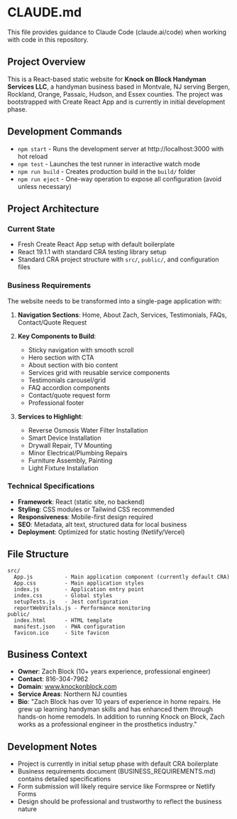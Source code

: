 # CLAUDE.md

This file provides guidance to Claude Code (claude.ai/code) when working with code in this repository.

## Project Overview

This is a React-based static website for **Knock on Block Handyman Services LLC**, a handyman business based in Montvale, NJ serving Bergen, Rockland, Orange, Passaic, Hudson, and Essex counties. The project was bootstrapped with Create React App and is currently in initial development phase.

## Development Commands

- `npm start` - Runs the development server at http://localhost:3000 with hot reload
- `npm test` - Launches the test runner in interactive watch mode
- `npm run build` - Creates production build in the `build/` folder
- `npm run eject` - One-way operation to expose all configuration (avoid unless necessary)

## Project Architecture

### Current State
- Fresh Create React App setup with default boilerplate
- React 19.1.1 with standard CRA testing library setup
- Standard CRA project structure with `src/`, `public/`, and configuration files

### Business Requirements
The website needs to be transformed into a single-page application with:

1. **Navigation Sections**: Home, About Zach, Services, Testimonials, FAQs, Contact/Quote Request
2. **Key Components to Build**:
   - Sticky navigation with smooth scroll
   - Hero section with CTA
   - About section with bio content
   - Services grid with reusable service components
   - Testimonials carousel/grid
   - FAQ accordion components
   - Contact/quote request form
   - Professional footer

3. **Services to Highlight**:
   - Reverse Osmosis Water Filter Installation
   - Smart Device Installation
   - Drywall Repair, TV Mounting
   - Minor Electrical/Plumbing Repairs
   - Furniture Assembly, Painting
   - Light Fixture Installation

### Technical Specifications
- **Framework**: React (static site, no backend)
- **Styling**: CSS modules or Tailwind CSS recommended
- **Responsiveness**: Mobile-first design required
- **SEO**: Metadata, alt text, structured data for local business
- **Deployment**: Optimized for static hosting (Netlify/Vercel)

## File Structure

```
src/
  App.js          - Main application component (currently default CRA)
  App.css         - Main application styles
  index.js        - Application entry point
  index.css       - Global styles
  setupTests.js   - Jest configuration
  reportWebVitals.js - Performance monitoring
public/
  index.html      - HTML template
  manifest.json   - PWA configuration
  favicon.ico     - Site favicon
```

## Business Context

- **Owner**: Zach Block (10+ years experience, professional engineer)
- **Contact**: 816-304-7962
- **Domain**: www.knockonblock.com
- **Service Areas**: Northern NJ counties
- **Bio**: "Zach Block has over 10 years of experience in home repairs. He grew up learning handyman skills and has enhanced them through hands-on home remodels. In addition to running Knock on Block, Zach works as a professional engineer in the prosthetics industry."

## Development Notes

- Project is currently in initial setup phase with default CRA boilerplate
- Business requirements document (BUSINESS_REQUIREMENTS.md) contains detailed specifications
- Form submission will likely require service like Formspree or Netlify Forms
- Design should be professional and trustworthy to reflect the business nature
